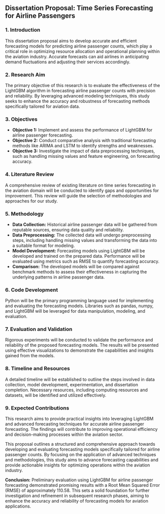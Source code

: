 ## Dissertation Proposal: Time Series Forecasting for Airline Passengers

### 1. Introduction
This dissertation proposal aims to develop accurate and efficient forecasting models for predicting airline passenger counts, which play a critical role in optimizing resource allocation and operational planning within the aviation industry. Accurate forecasts can aid airlines in anticipating demand fluctuations and adjusting their services accordingly.

### 2. Research Aim
The primary objective of this research is to evaluate the effectiveness of the LightGBM algorithm in forecasting airline passenger counts with precision and reliability. By leveraging advanced modeling techniques, this study seeks to enhance the accuracy and robustness of forecasting methods specifically tailored for aviation data.

### 3. Objectives
- **Objective 1:** Implement and assess the performance of LightGBM for airline passenger forecasting.
- **Objective 2:** Conduct comparative analysis with traditional forecasting methods like ARIMA and LSTM to identify strengths and weaknesses.
- **Objective 3:** Investigate the impact of data preprocessing techniques, such as handling missing values and feature engineering, on forecasting accuracy.

### 4. Literature Review
A comprehensive review of existing literature on time series forecasting in the aviation domain will be conducted to identify gaps and opportunities for improvement. This review will guide the selection of methodologies and approaches for our study.

### 5. Methodology
- **Data Collection:** Historical airline passenger data will be gathered from reputable sources, ensuring data quality and reliability.
- **Data Preprocessing:** The collected data will undergo preprocessing steps, including handling missing values and transforming the data into a suitable format for modeling.
- **Model Development:** Forecasting models using LightGBM will be developed and trained on the prepared data. Performance will be evaluated using metrics such as RMSE to quantify forecasting accuracy.
- **Comparison:** The developed models will be compared against benchmark methods to assess their effectiveness in capturing the underlying patterns in airline passenger data.

### 6. Code Development
Python will be the primary programming language used for implementing and evaluating the forecasting models. Libraries such as pandas, numpy, and LightGBM will be leveraged for data manipulation, modeling, and evaluation.

### 7. Evaluation and Validation
Rigorous experiments will be conducted to validate the performance and reliability of the proposed forecasting models. The results will be presented using effective visualizations to demonstrate the capabilities and insights gained from the models.

### 8. Timeline and Resources
A detailed timeline will be established to outline the steps involved in data collection, model development, experimentation, and dissertation completion. Necessary resources, including computing resources and datasets, will be identified and utilized effectively.

### 9. Expected Contributions
This research aims to provide practical insights into leveraging LightGBM and advanced forecasting techniques for accurate airline passenger forecasting. The findings will contribute to improving operational efficiency and decision-making processes within the aviation sector.


This proposal outlines a structured and comprehensive approach towards developing and evaluating forecasting models specifically tailored for airline passenger counts. By focusing on the application of advanced techniques and methodologies, this study aims to advance forecasting capabilities and provide actionable insights for optimizing operations within the aviation industry.

**Conclusion:**
Preliminary evaluation using LightGBM for airline passenger forecasting demonstrated promising results with a Root Mean Squared Error (RMSE) of approximately 110.58. This sets a solid foundation for further investigation and refinement in subsequent research phases, aiming to enhance the accuracy and reliability of forecasting models for aviation applications.
